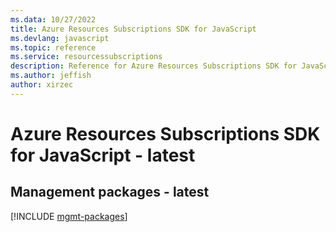 ```yaml
---
ms.data: 10/27/2022
title: Azure Resources Subscriptions SDK for JavaScript
ms.devlang: javascript
ms.topic: reference
ms.service: resourcessubscriptions
description: Reference for Azure Resources Subscriptions SDK for JavaScript
ms.author: jeffish
author: xirzec
---
```

# Azure Resources Subscriptions SDK for JavaScript - latest

## Management packages - latest
[!INCLUDE [mgmt-packages](resources-subscriptions-mgmt-index.md)]